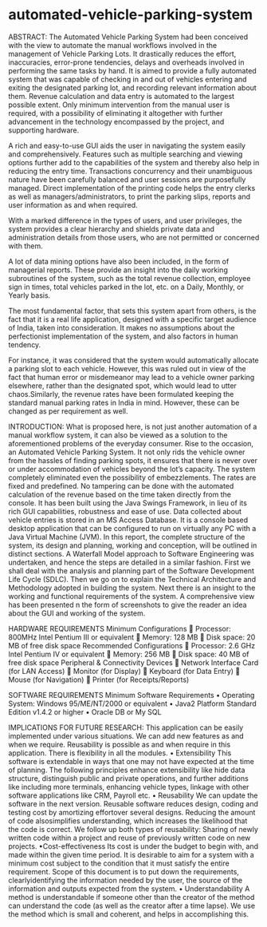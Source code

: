 # automated-vehicle-parking-system
ABSTRACT:
The Automated Vehicle Parking System had been conceived with the view to automate the manual workflows involved in the management of Vehicle Parking Lots. It drastically reduces the effort, inaccuracies, error-prone tendencies, delays and overheads involved in performing the same tasks by hand.
It is aimed to provide a fully automated system that was capable of checking in and out of vehicles entering and exiting the designated parking lot, and recording relevant information about them. Revenue calculation and data entry is automated to the largest possible extent. Only minimum intervention from the manual user is required, with a possibility of eliminating it altogether with further advancement in the technology encompassed by the project, and supporting hardware.

A rich and easy-to-use GUI aids the user in navigating the system easily and comprehensively. Features such as multiple searching and viewing options further add to the capabilities of the system and thereby also help in reducing the entry time. Transactions concurrency and their unambiguous nature have been carefully balanced and user sessions are purposefully managed. Direct implementation of the printing code helps the entry clerks as well as managers/administrators, to print the parking slips, reports and user information as and when required.

With a marked difference in the types of users, and user privileges, the system provides a clear hierarchy and shields private data and administration details from those users, who are not permitted or concerned with them.

A lot of data mining options have also been included, in the form of managerial reports. These provide an insight into the daily working subroutines of the system, such as the total revenue collection, employee sign in times, total vehicles parked in the lot, etc. on a Daily, Monthly, or Yearly basis.

The most fundamental factor, that sets this system apart from others, is the fact that it is a real life application, designed with a specific target audience of India, taken into consideration. It makes no assumptions about the perfectionist implementation of the system, and also factors in human tendency.

For instance, it was considered that the system would automatically allocate a parking slot to each vehicle. However, this was ruled out in view of the fact that human error or misdemeanor may lead to a vehicle owner parking elsewhere, rather than the designated spot, which would lead to utter chaos.Similarly, the revenue rates have been formulated keeping the standard manual parking rates in India in mind. However, these can be changed as per requirement as well.







INTRODUCTION:
What is proposed here, is not just another automation of a manual workflow system, it can also be viewed as a solution to the aforementioned problems of the everyday consumer. Rise to the occasion, an Automated Vehicle Parking System.
It not only rids the vehicle owner from the hassles of finding parking spots, it ensures that there is never over or under accommodation of vehicles beyond the lot’s capacity. The system completely eliminated even the possibility of embezzlements. The rates are fixed and predefined. No tampering can be done with the automated calculation of the revenue based on the time taken directly from the console.
It has been built using the Java Swings Framework, in lieu of its rich GUI capabilities, robustness and ease of use. Data collected about vehicle entries is stored in an MS Access Database. It is a console based desktop application that can be configured to run on virtually any PC with a Java Virtual Machine (JVM).
In this report, the complete structure of the system, its design and planning, working and conception, will be outlined in distinct sections. A Waterfall Model approach to Software Engineering was undertaken, and hence the steps are detailed in a similar fashion. First we shall deal with the analysis and planning part of the Software Development Life Cycle (SDLC). Then we go on to explain the Technical Architecture and Methodology adopted in building the system. Next there is an insight to the working and functional requirements of the system. A comprehensive view has been presented n the form of screenshots to give the reader an idea about the GUI and working of the system.


HARDWARE REQUIREMENTS
Minimum Configurations
	Processor: 800MHz Intel Pentium III or equivalent
	Memory: 128 MB
	Disk space: 20 MB of free disk space
Recommended Configurations
	Processor: 2.6 GHz Intel Pentium IV or equivalent
	Memory: 256 MB
	Disk space: 40 MB of free disk space
Peripheral & Connectivity Devices
	Network Interface Card	(for LAN Access)
	Monitor			(for Display)
	Keyboard			(for Data Entry)
	Mouse				(for Navigation)
	Printer				(for Receipts/Reports)

SOFTWARE REQUIREMENTS
Minimum Software Requirements
•	Operating System: Windows 95/ME/NT/2000 or equivalent
•	Java2 Platform Standard Edition v1.4.2 or higher
•	Oracle DB or My SQL




IMPLICATIONS FOR FUTURE RESEARCH:
This application can be easily implemented under various situations. We can add new features as and when we require. Reusability is possible as and when require in this application. There is flexibility in all the modules.
• Extensibility
This software is extendable in ways that one may not have expected at the time of planning. The following principles enhance extensibility like hide data structure, distinguish public and private operations, and further additions like including more terminals, enhancing vehicle types, linkage with other software applications like CRM, Payroll etc.
• Reusability
We can update the software in the next version. Reusable software reduces design, coding and testing cost by amortizing effortover several designs. Reducing the amount of code alsosimplifies understanding, which increases the likelihood that the code is correct. We follow up both types of reusability: Sharing of newly written code within a project and reuse of previously written code on new projects.
•Cost-effectiveness
Its cost is under the budget to begin with, and made within the given time period. It is desirable to aim for a system with a minimum cost subject to the condition that it must satisfy the entire requirement. Scope of this document is to put down the requirements, clearlyidentifying the information needed by the user, the source of the information and outputs expected from the system.
• Understandability
A method is understandable if someone other than the creator of the method can understand the code (as well as the creator after a time lapse). We use the method which is small and coherent, and helps in accomplishing this. 
 
 

